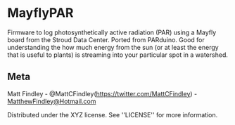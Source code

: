 # MayflyPAR
Firmware to log photosynthetically active radiation (PAR) using a Mayfly board from the Stroud Data Center.  Ported from PARduino.  Good for understanding the how much energy from the sun (or at least the energy that is useful to plants) is streaming into your particular spot in a watershed.

## Meta
Matt Findley - @MattCFindley(https://twitter.com/MattCFindley) - MatthewFindley@Hotmail.com

Distributed under the XYZ license.  See ''LICENSE'' for more information.


